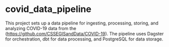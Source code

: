 # covid_data_pipeline
This project sets up a data pipeline for ingesting, processing, storing, and analyzing COVID-19 data from the (https://github.com/CSSEGISandData/COVID-19). The pipeline uses Dagster for orchestration, dbt for data processing, and PostgreSQL for data storage.
